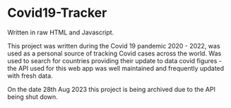 # Covid19-Tracker

Written in raw HTML and Javascript.

This project was written during the Covid 19 pandemic 2020 - 2022, was used as a personal source of tracking Covid cases across the world.
Was used to search for countries providing their update to data covid figures - the API used for this web app was well maintained and frequently updated with fresh data. 

On the date 28th Aug 2023 this project is being archived due to the API being shut down. 
